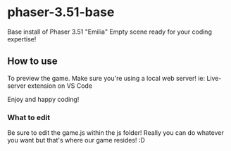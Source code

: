 # phaser-3.51-base
Base install of Phaser 3.51 "Emilia"
Empty scene ready for your coding expertise! 

## How to use
To preview the game. Make sure you're using a local web server!
ie: Live-server extension on VS Code

Enjoy and happy coding!

### What to edit
Be sure to edit the game.js within the js folder!
Really you can do whatever you want but that's where our game resides! :D
